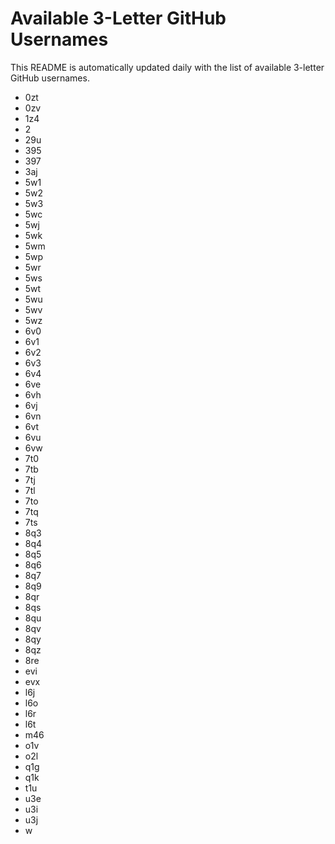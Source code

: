 # Available 3-Letter GitHub Usernames

This README is automatically updated daily with the list of available 3-letter GitHub usernames.

- 0zt
- 0zv
- 1z4
- 2
- 29u
- 395
- 397
- 3aj
- 5w1
- 5w2
- 5w3
- 5wc
- 5wj
- 5wk
- 5wm
- 5wp
- 5wr
- 5ws
- 5wt
- 5wu
- 5wv
- 5wz
- 6v0
- 6v1
- 6v2
- 6v3
- 6v4
- 6ve
- 6vh
- 6vj
- 6vn
- 6vt
- 6vu
- 6vw
- 7t0
- 7tb
- 7tj
- 7tl
- 7to
- 7tq
- 7ts
- 8q3
- 8q4
- 8q5
- 8q6
- 8q7
- 8q9
- 8qr
- 8qs
- 8qu
- 8qv
- 8qy
- 8qz
- 8re
- evi
- evx
- l6j
- l6o
- l6r
- l6t
- m46
- o1v
- o2l
- q1g
- q1k
- t1u
- u3e
- u3i
- u3j
- w
